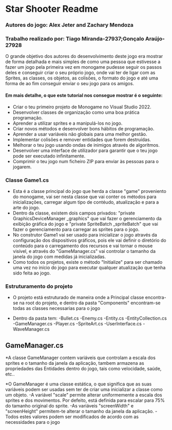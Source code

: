 # Star Shooter Readme

### Autores do jogo: Alex Jeter and Zachary Mendoza
### Trabalho realizado por: Tiago Miranda-27937;Gonçalo Araújo-27928

O grande objetivo dos autores do desenvolvimento deste jogo era mostrar de forma detalhada e mais simples de como uma pessoa que estivesse a fazer um jogo pela primeira vez em monogame pudesse seguir os passos deles e conseguir criar o seu próprio jogo, onde vai ter de ligar com as Sprites, as classes, os objetos, as colisões, o formato do jogo e até uma forma de ao fim conseguir enviar o seu jogo para os amigos.
#### Em mais detalhe, o que este tutorial nos consegue mostrar é o seguinte:

* Criar o teu primeiro projeto de Monogame no Visual Studio 2022.
* Desenvolver classes de organização como uma boa prática programação.
* Aprender a utilizar sprites e a manipulá-los no jogo.
* Criar novos métodos e desenvolver bons hábitos de programação.
* Aprender a usar variáveis não globais para uma melhor gestão.
* Implementar colisões e remover entidades que forem destruídas.
* Melhorar o teu jogo usando ondas de inimigos através de algoritmos.
* Desenvolver uma interface de utilizador para garantir que o teu jogo pode ser executado infinitamente.
* Comprimir o teu jogo num ficheiro ZIP para enviar às pessoas para o jogarem.

### Classe Game1.cs
* Esta é a classe principal do jogo que herda a classe "game" proveniento do monogame, vai ser nesta classe que vai conter os métodos para inicializações, carregar algum tipo de contéudo, atualização e para a arte do jogo.
* Dentro da classe, existem dois campos privados: "private GraphicsDeviceManager _graphics" que vai fazer o gerenciamento da exibição gráfica do jogo e "private SpriteBatch _spriteBatch" que vai fazer o gerenciamento para carregar as sprites para o jogo.
* No construtor Game1 vai ser usado para inicializar o jogo através da configuração dos dispositivos gráficos, pois ele vai definir o diretório do conteúdo para o carregamento dos recursos e vai tornar o mouse visível, e através do "GameManager.cs" vai controlar o tamanho da janela do jogo com medidas já inicializadas.
* Como todos os projetos, existe o método "Initialize" para ser chamado uma vez no início do jogo para executar qualquer atualização que tenha sido feita ao jogo.

### Estruturamento do projeto

* O projeto está estruturado de maneira onde a Principal classe encontra-se na root do projeto, e dentro da pasta "Components" encontram-se todas as classes necessarias para o jogo

* Dentro da pasta tem:
  -Bullet.cs
  -Enemy.cs
  -Entity.cs
  -EntityCollection.cs
  -GameManager.cs
  -Player.cs
  -SpriteArt.cs
  -UserInterface.cs
  -WaveManager.cs

## GameManager.cs
*A classe GameManager contem variáveis que controlam a escala dos sprites e o tamanho da janela da aplicação, tambem armazena as propriedades das Entidades dentro do jogo, tais como velocidade, saúde, etc..

*O GameManager é uma classe estática, o que significa que as suas variáveis podem ser usadas sem ter de criar uma inicializar a classe como um objeto.
-A variável "scale" permite alterar uniformemente a escala dos sprites e dos movimentos. Por defeito, está definida para escalar para 75% do tamanho original do sprite.
-As variáveis "screenWidth" e "screenHeight" permitem-te alterar o tamanho da janela da aplicação.
-Todos estes valores podem ser modificados de acordo com as necessidades para o jogo
